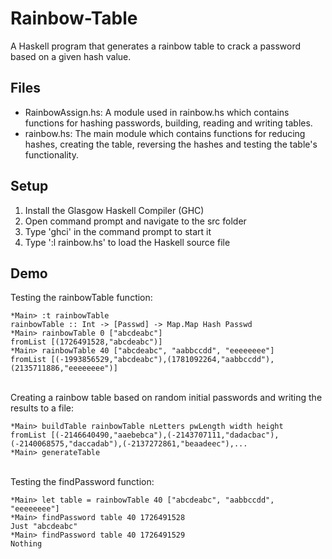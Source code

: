 # Rainbow-Table
A Haskell program that generates a rainbow table to crack a password based on a given hash value.

## Files
- RainbowAssign.hs: A module used in rainbow.hs which contains functions for hashing passwords, building, reading and writing tables. <br>
- rainbow.hs: The main module which contains functions for reducing hashes, creating the table, reversing the hashes and testing the table's functionality. <br>

## Setup
1. Install the Glasgow Haskell Compiler (GHC) <br>
2. Open command prompt and navigate to the src folder <br>
3. Type 'ghci' in the command prompt to start it <br>
4. Type ':l rainbow.hs' to load the Haskell source file

## Demo
Testing the rainbowTable function:
```
*Main> :t rainbowTable 
rainbowTable :: Int -> [Passwd] -> Map.Map Hash Passwd 
*Main> rainbowTable 0 ["abcdeabc"] 
fromList [(1726491528,"abcdeabc")] 
*Main> rainbowTable 40 ["abcdeabc", "aabbccdd", "eeeeeeee"] 
fromList [(-1993856529,"abcdeabc"),(1781092264,"aabbccdd"),(2135711886,"eeeeeeee")] 
```
\
Creating a rainbow table based on random initial passwords and writing the results to a file: 
```
*Main> buildTable rainbowTable nLetters pwLength width height 
fromList [(-2146640490,"aaebebca"),(-2143707111,"dadacbac"),(-2140068575,"daccadab"),(-2137272861,"beaadeec"),...
*Main> generateTable
```
\
Testing the findPassword function:
```
*Main> let table = rainbowTable 40 ["abcdeabc", "aabbccdd", "eeeeeeee"]
*Main> findPassword table 40 1726491528
Just "abcdeabc"
*Main> findPassword table 40 1726491529
Nothing
```

